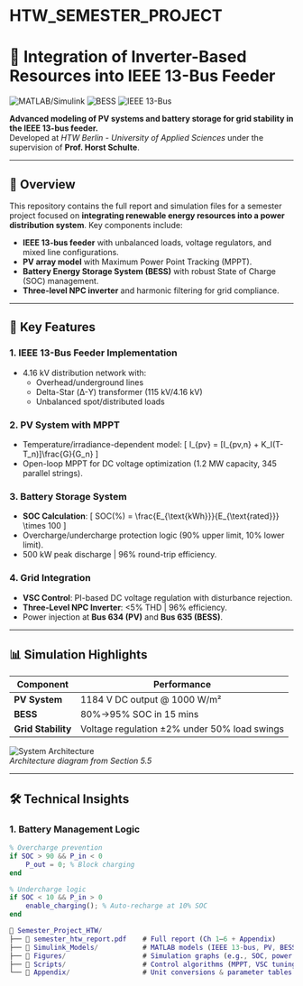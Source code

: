 # HTW_SEMESTER_PROJECT

# 🔌 Integration of Inverter-Based Resources into IEEE 13-Bus Feeder

![MATLAB/Simulink](https://img.shields.io/badge/-MATLAB%2FSimulink-0076A8?logo=mathworks&logoColor=white)
![BESS](https://img.shields.io/badge/-Battery%20Storage-4B0082)
![IEEE 13-Bus](https://img.shields.io/badge/-IEEE%2013--Bus-32CD32)

**Advanced modeling of PV systems and battery storage for grid stability in the IEEE 13-bus feeder.**  
Developed at *HTW Berlin - University of Applied Sciences* under the supervision of **Prof. Horst Schulte**.

---

## 📌 Overview
This repository contains the full report and simulation files for a semester project focused on **integrating renewable energy resources into a power distribution system**. Key components include:
- **IEEE 13-bus feeder** with unbalanced loads, voltage regulators, and mixed line configurations.
- **PV array model** with Maximum Power Point Tracking (MPPT).
- **Battery Energy Storage System (BESS)** with robust State of Charge (SOC) management.
- **Three-level NPC inverter** and harmonic filtering for grid compliance.

---

## 🚀 Key Features

### 1. **IEEE 13-Bus Feeder Implementation**
   - 4.16 kV distribution network with:
     - Overhead/underground lines
     - Delta-Star (Δ-Y) transformer (115 kV/4.16 kV)
     - Unbalanced spot/distributed loads

### 2. **PV System with MPPT**
   - Temperature/irradiance-dependent model:
     \[
     I_{pv} = [I_{pv,n} + K_I(T-T_n)]\frac{G}{G_n}
     \]
   - Open-loop MPPT for DC voltage optimization (1.2 MW capacity, 345 parallel strings).

### 3. **Battery Storage System**
   - **SOC Calculation**:
     \[
     SOC(\%) = \frac{E_{\text{kWh}}}{E_{\text{rated}}} \times 100
     \]
   - Overcharge/undercharge protection logic (90% upper limit, 10% lower limit).
   - 500 kW peak discharge | 96% round-trip efficiency.

### 4. **Grid Integration**
   - **VSC Control**: PI-based DC voltage regulation with disturbance rejection.
   - **Three-Level NPC Inverter**: <5% THD | 96% efficiency.
   - Power injection at **Bus 634 (PV)** and **Bus 635 (BESS)**.

---

## 📊 Simulation Highlights
| **Component**               | **Performance**                                                                 |
|-----------------------------|---------------------------------------------------------------------------------|
| **PV System**                | 1184 V DC output @ 1000 W/m² | 12% current rise with irradiance scaling.     |
| **BESS**                     | 80%→95% SOC in 15 mins | <10% voltage ripple | 500 kW peak discharge.          |
| **Grid Stability**           | Voltage regulation ±2% under 50% load swings | THD <3% with LC harmonic filters.            |

![System Architecture](https://via.placeholder.com/600x300?text=IEEE+13-Bus+Feeder+with+PV+and+BESS+Integration)  
*Architecture diagram from Section 5.5*

---

## 🛠️ Technical Insights

### 1. **Battery Management Logic**
```matlab
% Overcharge prevention
if SOC > 90 && P_in < 0
    P_out = 0; % Block charging
end

% Undercharge logic
if SOC < 10 && P_in > 0
    enable_charging(); % Auto-recharge at 10% SOC
end

📁 Semester_Project_HTW/
├── 📄 semester_htw_report.pdf    # Full report (Ch 1–6 + Appendix)
├── 📂 Simulink_Models/           # MATLAB models (IEEE 13-bus, PV, BESS)
├── 📂 Figures/                   # Simulation graphs (e.g., SOC, power flow)
├── 📂 Scripts/                   # Control algorithms (MPPT, VSC tuning)
└── 📂 Appendix/                  # Unit conversions & parameter tables

